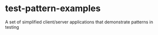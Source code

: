 # test-pattern-examples
A set of simplified client/server applications that demonstrate patterns in testing
